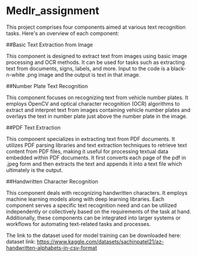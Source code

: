 # Medlr_assignment

This project comprises four components aimed at various text recognition tasks. Here's an overview of each component:

##Basic Text Extraction from Image

This component is designed to extract text from images using basic image processing and OCR methods. It can be used for tasks such as extracting text from documents, signs, labels, and more. Input to the code is a black-n-white .png image and the output is text in that image.

##Number Plate Text Recognition

This component focuses on recognizing text from vehicle number plates. It employs OpenCV and optical character recognition (OCR) algorithms to extract and interpret text from images containing vehicle number plates and overlays the text in number plate just above the number plate in the image.

##PDF Text Extraction

This component specializes in extracting text from PDF documents. It utilizes PDF parsing libraries and text extraction techniques to retrieve text content from PDF files, making it useful for processing textual data embedded within PDF documents. It first converts each page of the pdf in .jpeg form and then extracts the text and appends it into a text file which ultimately is the output.

##Handwritten Character Recognition

This component deals with recognizing handwritten characters. It employs machine learning models along with deep learning libraries.
Each component serves a specific text recognition need and can be utilized independently or collectively based on the requirements of the task at hand. Additionally, these components can be integrated into larger systems or workflows for automating text-related tasks and processes.

The link to the dataset used for model training can be downloaded here:
dataset link: https://www.kaggle.com/datasets/sachinpatel21/az-handwritten-alphabets-in-csv-format
